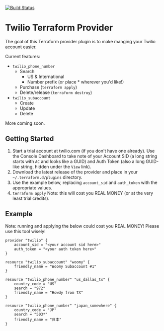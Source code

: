 [![Build Status](https://travis-ci.com/Preskton/terraform-provider-twilio.svg?branch=master)](https://travis-ci.com/Preskton/terraform-provider-twilio)

# Twilio Terraform Provider

The goal of this Terraform provider plugin is to make manging your Twilio account easier.

Current features:

- `twilio_phone_number`
  - Search
    - US & International
    - Number prefix (or place * wherever you'd like!)
  - Purchase (`terraform apply`)
  - Delete/release (`terraform destroy`)
- `twilio_subaccount`
  - Create
  - Update
  - Delete

More coming soon.

## Getting Started

1. Start a trial account at twilio.com (if you don't have one already). Use the Console Dashboard to take note of your Account SID (a long string starts with `AC` and looks like a GUID) and Auth Token (also a long GUID-like string, hidden under the `View` link).
2. Download the latest release of the provider and place in your `~/.terraform.d/plugins` directory.
3. Use the example below, replacing `account_sid` and `auth_token` with the appropriate values.
4. `terraform apply` Note: this will cost you REAL MONEY (or at the very least trial credits).

## Example

Note: running and applying the below could cost you REAL MONEY! Please use this tool wisely!

```hcl
provider "twilio" {
    account_sid = "<your account sid here>"
    auth_token = "<your auth token here>"
}

resource "twilio_subaccount" "woomy" {
    friendly_name = "Woomy Subaccount #1"
}

resource "twilio_phone_number" "us_dallas_tx" {
    country_code = "US"
    search = "972"
    friendly_name = "Howdy from TX"
}

resource "twilio_phone_number" "japan_somewhere" {
    country_code = "JP"
    search = "503*"
    friendly_name = "日本"
}
```
